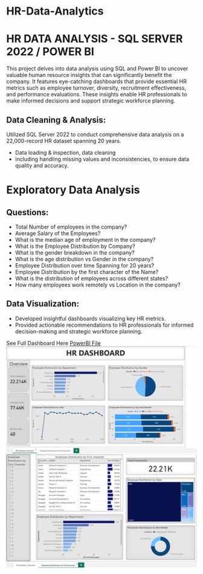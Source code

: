 # HR-Data-Analytics
# HR DATA ANALYSIS - SQL SERVER 2022 / POWER BI
This project delves into data analysis using SQL and Power BI to uncover valuable human resource insights that can significantly benefit the company. It features eye-catching dashboards that provide essential HR metrics such as employee turnover, diversity, recruitment effectiveness, and performance evaluations. These insights enable HR professionals to make informed decisions and support strategic workforce planning.
## Data Cleaning & Analysis:
Utilized SQL Server 2022 to conduct comprehensive data analysis on a 22,000-record HR dataset spanning 20 years.
- Data loading & inspection, data cleaning
- including handling missing values and inconsistencies, to ensure data quality and accuracy.
# Exploratory Data Analysis
## Questions:

- Total Number of employees in the company?
- Average Salary of the Employees?
- What is the median age of employment in the company?
- What is the Employee Distribution by Company?
- What is the gender breakdown in the company?
- What is the age distribution vs Gender in the company?
- Employee Distribution over time Spanning for 20 years?
- Employee Distribution by the first character of the Name?
- What is the distribution of employees across different states?
- How many employees work remotely vs Location in the company?
## Data Visualization:
- Developed insightful dashboards visualizing key HR metrics.
- Provided actionable recommendations to HR professionals for informed decision-making and strategic workforce planning.

See Full Dashboard Here [PowerBI File](https://app.powerbi.com/links/fB7VqsOU69?ctid=fcf88a03-5fad-4fee-a29b-004f34d4e9d8&pbi_source=linkShare)
![HR_Data_Analysis](HR_Analytics_1.png)
![HR_Data_Analysis](HR_Analytics_2.png)



